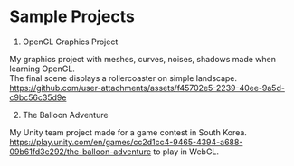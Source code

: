 # Sample Projects

1. OpenGL Graphics Project

  My graphics project with meshes, curves, noises, shadows made when learning OpenGL.  
  The final scene displays a rollercoaster on simple landscape.  
  https://github.com/user-attachments/assets/f45702e5-2239-40ee-9a5d-c9bc56c35d9e

2. The Balloon Adventure

  My Unity team project made for a game contest in South Korea.  
  https://play.unity.com/en/games/cc2d1cc4-9465-4394-a688-09b61fd3e292/the-balloon-adventure to play in WebGL.
